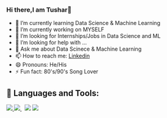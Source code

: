 ### Hi there,I am Tushar👋
- 🌱 I’m currently learning Data Science & Machine Learning
- 🔭 I’m currently working on MYSELF
- 👯 I’m looking for Internships/Jobs in Data Science and ML
- 🤔 I’m looking for help with ...
- 💬 Ask me about Data Scinece & Machine Learning
- 📫 How to reach me: [Linkedin](https://www.linkedin.com/in/tushar-bhawsar-04a961155/)
- 😄 Pronouns: He/His
- ⚡ Fun fact: 80's/90's Song Lover
## 🚀 Languages and Tools:
<p align="left"> 
    <a href="https://www.python.org" target="_blank"> <img src="https://img.icons8.com/color/48/000000/python.png"/> </a>
    <a style="padding-right:8px;" href="https://www.mysql.com/" target="_blank"> <img src="https://img.icons8.com/fluent/50/000000/mysql-logo.png"/> </a>
    <img src="https://img.icons8.com/color/48/000000/tableau-software.png"/>
    <img src="https://img.icons8.com/fluency/48/000000/jupyter.png"/>

